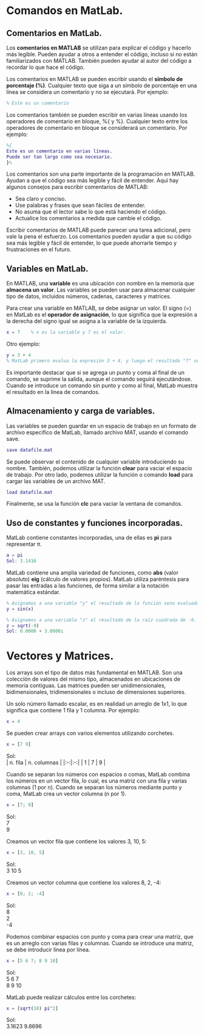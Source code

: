 # Comandos en MatLab.
## Comentarios en MatLab.

Los **comentarios en MATLAB** se utilizan para explicar el código y hacerlo más legible. Pueden ayudar a otros a entender el código, incluso si no están familiarizados con MATLAB. También pueden ayudar al autor del código a recordar lo que hace el código.  

Los comentarios en MATLAB se pueden escribir usando el **símbolo de porcentaje (%)**. Cualquier texto que siga a un símbolo de porcentaje en una línea se considera un comentario y no se ejecutará. Por ejemplo:  

```MatLab
% Este es un comentario
```

Los comentarios también se pueden escribir en varias líneas usando los operadores de comentario en bloque, %{ y %}. Cualquier texto entre los operadores de comentario en bloque se considerará un comentario. Por ejemplo:

```MatLab
%{
Este es un comentario en varias líneas.
Puede ser tan largo como sea necesario.
}%
```

Los comentarios son una parte importante de la programación en MATLAB. Ayudan a que el código sea más legible y fácil de entender. Aquí hay algunos consejos para escribir comentarios de MATLAB:  
- Sea claro y conciso.  
- Use palabras y frases que sean fáciles de entender.  
- No asuma que el lector sabe lo que está haciendo el código.  
- Actualice los comentarios a medida que cambie el código.  

Escribir comentarios de MATLAB puede parecer una tarea adicional, pero vale la pena el esfuerzo. Los comentarios pueden ayudar a que su código sea más legible y fácil de entender, lo que puede ahorrarle tiempo y frustraciones en el futuro.

## Variables en MatLab.  
En MATLAB, una **variable** es una ubicación con nombre en la memoria que **almacena un valor**. Las variables se pueden usar para almacenar cualquier tipo de datos, incluidos números, cadenas, caracteres y matrices.  

Para crear una variable en MATLAB, se debe asignar un valor. El signo (=) en MatLab es el **operador de asignación**, lo que significa que la expresión a la derecha del signo igual se asigna a la variable de la izquierda.

```MatLab
x = 7    % x es la variable y 7 es el valor.
```

Otro ejemplo:  
```MatLab
y = 3 + 4
% MatLab primero evalua la expresión 3 + 4, y luego el resultado "7" se lo asigna a la variable y.
```
Es importante destacar que si se agrega un punto y coma al final de un comando, se suprime la salida, aunque el comando seguirá ejecutándose. Cuando se introduce un comando sin punto y como al final, MatLab muestra el resultado en la línea de comandos.  

## Almacenamiento y carga de variables.  

Las variables se pueden guardar en un espacio de trabajo en un formato de archivo especifico de MatLab, llamado archivo MAT, usando el comando save.

```MatLab
save datafile.mat
```
Se puede observar el contenido de cualquier variable introduciendo su nombre. También, podemos utilizar la función **clear** para vaciar el espacio de trabajo. Por otro lado, podemos utilizar la función o comando **load** para cargar las variables de un archivo MAT.  

```MatLab
load datafile.mat
```
Finalmente, se usa la función **clc** para vaciar la ventana de comandos.

## Uso de constantes y funciones incorporadas.  

MatLab contiene constantes incorporadas, una de ellas es **pi** para representar π.
```MatLab
a = pi
Sol: 3.1416  
```


MatLab contiene una amplia variedad de funciones, como **abs** (valor absoluto) **eig** (cálculo de valores propios). MatLab utiliza paréntesis para pasar las entradas a las funciones, de forma similar a la notación matemática estándar.  

```MatLab
% Asignamos a una variable "y" el resultado de la función seno evaluada en x. 
y = sin(x)
```
```MatLab
% Asignamos a una variable "z" el resultado de la raíz cuadrada de -9.
z = sqrt(-9)
Sol: 0.0000 + 3.0000i
```

# Vectores y Matrices.    
Los arrays son el tipo de datos más fundamental en MATLAB. Son una colección de valores del mismo tipo, almacenados en ubicaciones de memoria contiguas. Las matrices pueden ser unidimensionales, bidimensionales, tridimensionales o incluso de dimensiones superiores.

Un solo número llamado escalar, es en realidad un arreglo de 1x1, lo que significa que contiene 1 fila y 1 columna. Por ejemplo:  
```MatLab
x = 4
```
Se pueden crear arrays con varios elementos utilizando corchetes.  
```MatLab
x = [7 9]
```
Sol:   
| n. fila | n. columnas |
|:-:|:-:|
| 1 | 7 | 9 |

Cuando se separan los números con espacios o comas, MatLab combina los números en un vector fila, lo cual, es una matriz con una fila y varias columnas (1 por n). Cuando se separan los números mediante punto y coma, MatLab crea un vector columna (n por 1).  
```MatLab
x = [7; 9]
```
Sol:  
7  
9  

Creamos un vector fila que contiene los valores 3, 10, 5:
```MatLab
x = [3, 10, 5]
```
Sol:  
3     10     5  

Creamos un vector columna que contiene los valores 8, 2, -4:  
```MatLab
x = [8; 2; -4]
```
Sol:  
8  
2  
-4  

Podemos combinar espacios con punto y coma para crear una matriz, que es un arreglo con varias filas y columnas. Cuando se introduce una matriz, se debe introducir línea por línea.  
```MatLab
x = [5 6 7; 8 9 10]
```
Sol:  
5  6  7  
8  9  10  

MatLab puede realizar cálculos entre los corchetes:  
```MatLab
x = [sqrt(10) pi^2]
```
Sol:  
3.1623  9.8696
